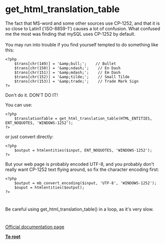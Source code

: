 # get_html_translation_table



The fact that MS-word and some other sources use CP-1252, and that it is so close to Latin1 (&apos;ISO-8859-1&apos;) causes a lot of confusion. What confused me the most was finding that mySQL uses CP-1252 by default.<br><br>You may run into trouble if you find yourself tempted to do something like this:<br>

```
<?php
    $trans[chr(149)] = '&amp;bull;';    // Bullet
    $trans[chr(150)] = '&amp;ndash;';    // En Dash
    $trans[chr(151)] = '&amp;mdash;';    // Em Dash
    $trans[chr(152)] = '&amp;tilde;';    // Small Tilde
    $trans[chr(153)] = '&amp;trade;';    // Trade Mark Sign
?>
```


Don't do it. DON'T DO IT!

You can use:


```
<?php
    $translationTable = get_html_translation_table(HTML_ENTITIES, ENT_NOQUOTES, 'WINDOWS-1252');
?>
```


or just convert directly:


```
<?php
    $output = htmlentities($input, ENT_NOQUOTES, 'WINDOWS-1252');
?>
```


But your web page is probably encoded UTF-8, and you probably don't really want CP-1252 text flying around, so fix the character encoding first:


```
<?php
    $output = mb_convert_encoding($input, 'UTF-8', 'WINDOWS-1252');
    $ouput = htmlentities($output);
?>
```
  

#

Be careful using get_html_translation_table() in a loop, as it&apos;s very slow.  

#

[Official documentation page](https://www.php.net/manual/en/function.get-html-translation-table.php)

**[To root](/README.md)**